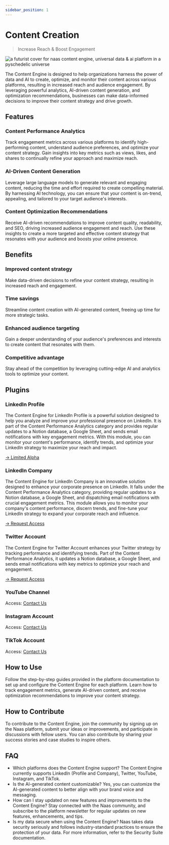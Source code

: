 ```yaml
---
sidebar_position: 1
---
```


# Content Creation

> Increase Reach & Boost Engagement

![a futurist cover for naas content engine, universal data & ai platform in a pyschedelic universe](https://media.discordapp.net/attachments/1084579666175729694/1107794337745604670/jeymassa_a_futurist_cover_for_naas_content_engine_universal_dat_fbf44c7c-1a4a-4cf1-9edf-465dbce0911b.png?width=2180&height=1246)



The Content Engine is designed to help organizations harness the power of data and AI to create, optimize, and monitor their content across various platforms, resulting in increased reach and audience engagement. By leveraging powerful analytics, AI-driven content generation, and optimization recommendations, businesses can make data-informed decisions to improve their content strategy and drive growth.

## Features

### Content Performance Analytics

Track engagement metrics across various platforms to identify high-performing content, understand audience preferences, and optimize your content strategy. Gain insights into key metrics such as views, likes, and shares to continually refine your approach and maximize reach.

### AI-Driven Content Generation

Leverage large language models to generate relevant and engaging content, reducing the time and effort required to create compelling material. By harnessing AI technology, you can ensure that your content is on-trend, appealing, and tailored to your target audience's interests.

### Content Optimization Recommendations

Receive AI-driven recommendations to improve content quality, readability, and SEO, driving increased audience engagement and reach. Use these insights to create a more targeted and effective content strategy that resonates with your audience and boosts your online presence.

## Benefits

### Improved content strategy
Make data-driven decisions to refine your content strategy, resulting in increased reach and engagement.

### Time savings 
Streamline content creation with AI-generated content, freeing up time for more strategic tasks.

### Enhanced audience targeting
Gain a deeper understanding of your audience's preferences and interests to create content that resonates with them.

### Competitive advantage
Stay ahead of the competition by leveraging cutting-edge AI and analytics tools to optimize your content.

## Plugins

### LinkedIn Profile

The Content Engine for LinkedIn Profile is a powerful solution designed to help you analyze and improve your professional presence on LinkedIn. It is part of the Content Performance Analytics category and provides regular updates to a Notion database, a Google Sheet, and sends email notifications with key engagement metrics. With this module, you can monitor your content's performance, identify trends, and optimize your LinkedIn strategy to maximize your reach and impact.

[→  Limited Alpha](https://github.com/jupyter-naas/content-engine-linkedin-profile) 

### LinkedIn Company

The Content Engine for LinkedIn Company is an innovative solution designed to enhance your corporate presence on LinkedIn. It falls under the Content Performance Analytics category, providing regular updates to a Notion database, a Google Sheet, and dispatching email notifications with crucial engagement metrics. This module allows you to monitor your company's content performance, discern trends, and fine-tune your LinkedIn strategy to expand your corporate reach and influence. 

[→ Request Access](https://www.notion.so/Jeremy-s-Notes-e980fc362b29401c967da0aa1e7337a7)

### Twitter Account

The Content Engine for Twitter Account enhances your Twitter strategy by tracking performance and identifying trends. Part of the Content Performance Analytics, it updates a Notion database, a Google Sheet, and sends email notifications with key metrics to optimize your reach and engagement.

[→ Request Access](https://www.notion.so/Jeremy-s-Notes-e980fc362b29401c967da0aa1e7337a7)

### YouTube Channel

Access: [Contact Us](https://www.notion.so/Jeremy-s-Notes-e980fc362b29401c967da0aa1e7337a7)

### Instagram Account

Access: [Contact Us](https://www.notion.so/Jeremy-s-Notes-e980fc362b29401c967da0aa1e7337a7)

### TikTok Account

Access: [Contact Us](https://www.notion.so/Jeremy-s-Notes-e980fc362b29401c967da0aa1e7337a7)

## How to Use

Follow the step-by-step guides provided in the platform documentation to set up and configure the Content Engine for each platform. Learn how to track engagement metrics, generate AI-driven content, and receive optimization recommendations to improve your content strategy.

## How to Contribute

To contribute to the Content Engine, join the community by signing up on the Naas platform, submit your ideas or improvements, and participate in discussions with fellow users. You can also contribute by sharing your success stories and case studies to inspire others.

## FAQ

- Which platforms does the Content Engine support?
The Content Engine currently supports LinkedIn (Profile and Company), Twitter, YouTube, Instagram, and TikTok.
- Is the AI-generated content customizable?
Yes, you can customize the AI-generated content to better align with your brand voice and messaging.
- How can I stay updated on new features and improvements to the Content Engine?
Stay connected with the Naas community, and subscribe to the platform newsletter for regular updates on new features, enhancements, and tips.
- Is my data secure when using the Content Engine?
Naas takes data security seriously and follows industry-standard practices to ensure the protection of your data. For more information, refer to the Security Suite documentation.